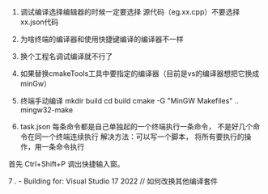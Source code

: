 1. 调试编译选择编辑器的时候一定要选择 源代码（eg.xx.cpp）不要选择 xx.json代码 
2. 为啥终端的编译器和使用快捷键编译的编译器不一样
3. 换个工程名调试编译就不行了
4. 如果替换cmakeTools工具中要指定的编译器（目前是vs的编译器想把它换成minGw）



5. 终端手动编译
    mkdir build
    cd build
    cmake -G "MinGW Makefiles" ..
    mingw32-make    

6. task.json 每条命令都是自己单独起的一个终端执行一条命令， 不是好几个命令在同一个终端连续执行
    解决方法：可以写一个脚本， 将所有要执行的操作，用一条命令执行

首先 Ctrl+Shift+P 调出快捷输入窗。

7 . - Building for: Visual Studio 17 2022    // 如何改换其他编译套件



